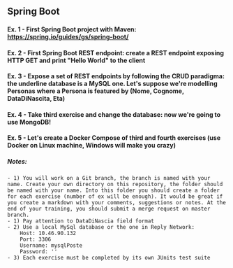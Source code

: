 ## Spring Boot 
#### Ex. 1 - First Spring Boot project with Maven: https://spring.io/guides/gs/spring-boot/
#### Ex. 2 - First Spring Boot REST endpoint: create a REST endpoint exposing HTTP GET and print "Hello World" to the client
#### Ex. 3 - Expose a set of REST endpoints by following the CRUD paradigma: the underline database is a MySQL one. Let's suppose we're modelling Personas where a Persona is featured by (Nome, Cognome, DataDiNascita, Eta)
#### Ex. 4 - Take third exercise and change the database: now we're going to use MongoDB!
#### Ex. 5 - Let's create a Docker Compose of third and fourth exercises (use Docker on Linux machine, Windows will make you crazy)

##### Notes:
    - 1) You will work on a Git branch, the branch is named with your name. Create your own directory on this repository, the folder should be named with your name. Into this folder you should create a folder for each exercise (number of ex will be enough). It would be great if you create a markdown with your comments, suggestions or notes. At the end of your training, you should submit a merge request on master branch.
    - 1) Pay attention to DataDiNascia field format
    - 2) Use a local MySql database or the one in Reply Network:
        Host: 10.46.90.132
        Port: 3306
        Username: mysqlPoste
        Password: ''
    - 3) Each exercise must be completed by its own JUnits test suite
